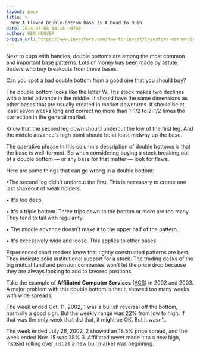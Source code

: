 ```yaml
---
layout: page
title: >-
  Why A Flawed Double-Bottom Base Is A Road To Ruin
date: 2014-08-08 18:18 -0700
author: KEN HOOVER
origin_url: https://www.investors.com/how-to-invest/investors-corner/investors-corner-flawed-double-bottom-wide-and-loose/
---
```


Next to cups with handles, double bottoms are among the most common and important base patterns. Lots of money has been made by astute traders who buy breakouts from these bases.

Can you spot a bad double bottom from a good one that you should buy?

The double bottom looks like the letter W. The stock makes two declines with a brief advance in the middle. It should have the same dimensions as other bases that are usually created in market downturns. It should be at least seven weeks long and correct no more than 1-1/2 to 2-1/2 times the correction in the general market.

Know that the second leg down should undercut the low of the first leg. And the middle advance's high point should be at least midway up the base.

The operative phrase in this column's description of double bottoms is that the base is well-formed. So when considering buying a stock breaking out of a double bottom — or any base for that matter — look for flaws.

Here are some things that can go wrong in a double bottom:

•The second leg didn't undercut the first. This is necessary to create one last shakeout of weak holders.

• It's too deep.

• It's a triple bottom. Three trips down to the bottom or more are too many. They tend to fail with regularity.

• The middle advance doesn't make it to the upper half of the pattern.

• It's excessively wide and loose. This applies to other bases.

Experienced chart readers know that tightly constructed patterns are best. They indicate solid institutional support for a stock. The trading desks of the big mutual fund and pension companies won't let the price drop because they are always looking to add to favored positions.

Take the example of **Affiliated Computer Services** ([ACS](https://research.investors.com/quote.aspx?symbol=ACS)) in 2002 and 2003. A major problem with this double bottom is that it showed too many weeks with wide spreads.

The week ended Oct. 11, 2002, 1 was a bullish reversal off the bottom, normally a good sign. But the weekly range was 22% from low to high. If that was the only week that did that, it might be OK. But it wasn't.

The week ended July 26, 2002, 2 showed an 18.5% price spread, and the week ended Nov. 15 was 28% 3. Affiliated never made it to a new high, instead rolling over just as a new bull market was beginning.
